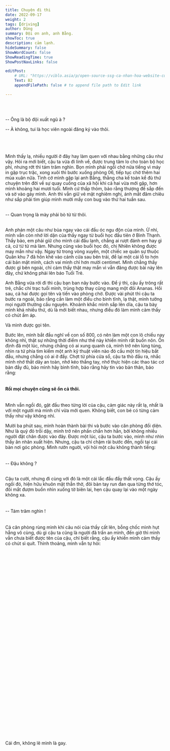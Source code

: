 ```yaml
---
title: Chuyện đi thi
date: 2022-09-17
weight: 2
tags: [driving]
author: Dũng
summary: Đội ơn anh, anh Bằng.
showToc: true
description: cảm lạnh.
hideSummary: false
ShowWordCount: false
ShowReadingTime: true
ShowPostNavLinks: false

editPost:
    # URL: "https://viblo.asia/p/open-source-ssg-ca-nhan-hoa-website-cung-static-site-generator-7ymJXxkEJkq"
    Text: B2
    appendFilePath: false # to append file path to Edit link

---
```


\
​

-- Ông là bộ đội xuất ngũ à ?

-- À không, tui là học viên ngoài đăng ký vào thôi.
​\
​\
\
\
\
Mình thấy lạ, nhiều người ở đây hay làm quen với nhau bằng những câu như vậy. Hỏi ra mới biết, cậu ta vừa đi lính về, được trung tâm lo cho toàn bộ học phí, nhưng rớt thì tám trăm nghìn. Bọn mình phải ngồi chờ nửa tiếng vì máy in gặp trục trặc, xong xuôi thì bước xuống phòng 06, tiếp tục chờ thêm hai mùa xuân nữa. Tình cờ mình gặp lại anh Bằng, thằng cha kế toán kể đủ thứ chuyện trên đời về sự quay cuồng của xã hội khi cả hai vừa mới gặp, hơn mình khoảng hai mươi tuổi. Mình cứ thấp thỏm, bảo rằng thượng đế sắp đến và sờ vào gáy mình. Anh thì vẫn giữ vẻ mặt nghiêm nghị, ánh mắt đăm chiêu như sắp phải tìm giúp mình mười mấy con bug vào thứ hai tuần sau.

\
​
-- Quan trọng là mày phải bò từ từ thôi.
​\
​

Anh phán một câu như bủa ngay vào cái đầu óc ngu độn của mình. Ừ nhỉ, mình vẫn còn nhớ lời dặn của thầy ngay từ buổi học đầu tiên ở Bình Thạnh. Thầy bảo, em phải giữ cho mình cái đầu lạnh, chẳng ai rượt đánh em hay gì cả, cứ từ từ mà làm. Nhưng cũng vào buổi học đó, chị Nhiên không được may mắn như vậy. Ngay từ trong vòng xuyến, một chiếc xe quân sự thuộc Quân khu 7 đã hôn khẽ vào cánh cửa sau bên trái, để lại một cái lỗ to hơn cái bản mặt mình, cách vai mình chỉ hơn mười centimet. Mình chẳng thấy được gì bên ngoài, chỉ cảm thấy thật may mắn vì vẫn đăng được bài này lên đây, chứ không phải lên báo Tuổi Trẻ.


Anh Bằng vừa rời đi thì cậu bạn ban nãy bước vào. Để ý thì, cậu ấy trông rất trẻ, chắc chỉ trạc tuổi mình, trùng hợp thay cũng mang một đôi Ananas. Hồi sau, cả hai được gọi tên và tiến vào phòng chờ. Được vài phút thì cậu ta bước ra ngoài, bảo rằng cần làm một điếu cho bình tĩnh, lạ thật, mình tưởng mọi người thường cầu nguyện. Khoảnh khắc mình sắp lên dĩa, cậu ta bày mình khá nhiều thứ, dù là mới biết nhau, nhưng điều đó làm mình cảm thấy có chút ấm áp.

Và mình được gọi tên.

Bước lên, mình bắt đầu nghĩ về con số 800, có nên làm một con lô chiều nay không nhỉ, thật sự những thời điểm như thế này khiến mình rất buồn nôn. Ổn định đã một lúc, nhưng chẳng có ai xung quanh cả, mình trở nên lúng túng, nhìn ra tứ phía tìm kiếm một anh kỹ thuật viên nào đó cầu một tín hiệu bắt đầu, nhưng chẳng có ai ở đấy. Chợt từ phía cửa sổ, cậu ta thò đầu ra, nhắc mình nhớ thắt dây an toàn, nhớ kéo thắng tay, nhớ thực hiện các thao tác cơ bản đầy đủ, bảo mình hãy bình tĩnh, bảo rằng hãy tin vào bản thân, bảo rằng:
\
\
\
​
**Rồi mọi chuyện cũng sẽ ổn cả thôi.**
\
\
\
​
Mình vẫn ngồi đó, gật đầu theo từng lời của cậu, cảm giác này rất lạ, nhất là với một người mà mình chỉ vừa mới quen. Không biết, con bé có từng cảm thấy như vậy không nhỉ.

Mười ba phút sau, mình hoàn thành bài thi và bước vào căn phòng đối diện. Như là quỷ đỏ trỗi dậy, mình trở nên phấn chấn hơn hẳn, bởi không nhiều người đặt chân được vào đây. Được một lúc, cậu ta bước vào, mình như nhìn thấy ân nhân xuất hiện. Nhưng, cậu ta chỉ chậm rãi bước đến, ngồi tại cái bàn nơi góc phòng. Mình rướn người, vội hỏi một câu không thành tiếng:
\
\
\
​
​
-- Đậu không ?

​ \
​
Cậu ta cười, nhưng đi cùng với đó là một cái lắc đầu đầy thất vọng. Cậu ấy ngồi đó, hiện hữu khuôn mặt thẫn thờ, đôi bàn tay run đan qua từng thớ tóc, đôi mắt đượm buồn nhìn xuống tờ biên lai, hẹn cậu quay lại vào một ngày không xa. 
\
\
\
​
​
-- Tám trăm nghìn !
\
\
​   
Cả căn phòng rùng mình khi câu nói của  thầy cất lên, bỗng chốc mình hụt hẫng vô cùng, dù gì cậu ta cũng là người đã trấn an mình, đến giờ thì mình vẫn chưa biết được tên của cậu, chỉ biết rằng, cậu ấy khiến mình cảm thấy có chút sì quít. Thỉnh thoảng, mình vẫn tự hỏi:
\
\
\
\
\
\
\
\
\
\
\
\
\
\
\
\
\
\
\
\
\
\
\
\
\
\
\
\
\
\
\
\
\
\
\
\
\
Cái đm, không lẽ mình là gay.
